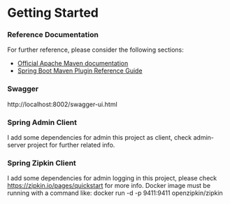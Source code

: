 # Getting Started

### Reference Documentation
For further reference, please consider the following sections:

* [Official Apache Maven documentation](https://maven.apache.org/guides/index.html)
* [Spring Boot Maven Plugin Reference Guide](https://docs.spring.io/spring-boot/docs/2.2.4.RELEASE/maven-plugin/)

### Swagger

http://localhost:8002/swagger-ui.html

### Spring Admin Client

I add some dependencies for admin this project as client,
check admin-server project for further related info.

### Spring Zipkin Client

I add some dependencies for admin logging in this project,
please check https://zipkin.io/pages/quickstart for more info.
Docker image must be running with a command like:
docker run -d -p 9411:9411 openzipkin/zipkin